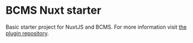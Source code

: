 # BCMS Nuxt starter

Basic starter project for NuxtJS and BCMS. For more information visit [the plugin repository](https://github.com/becomesco/nuxt-plugin-bcms).